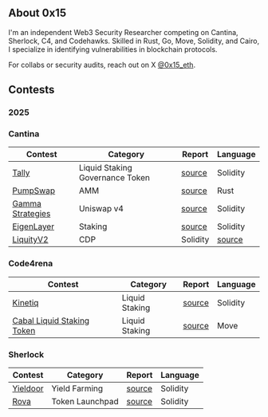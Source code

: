 ## About 0x15

I'm an independent Web3 Security Researcher competing on Cantina, Sherlock, C4, and Codehawks. Skilled in Rust, Go, Move, Solidity, and Cairo, I specialize in identifying vulnerabilities in blockchain protocols.

For collabs or security audits, reach out on X [@0x15_eth](https://x.com/0x15_eth).

## Contests
### 2025

### Cantina
| Contest | Category | Report | Language |
| -------- | ------- |  -------- | -------- | 
| [Tally]() | Liquid Staking Governance Token | [source](contests/Tally.md) | Solidity |
| [PumpSwap](https://cantina.xyz/competitions/19c5a5a6-f68d-4da8-b185-3f28c7f97bc1) | AMM |[source](contests/PumpSwap.md)| Rust |
| [Gamma Strategies](https://cantina.xyz/competitions/aaf79192-6ea7-4b1e-aed7-3d23212dd0f1) | Uniswap v4 | [source](contests/Gamma.md) | Solidity |
[EigenLayer](https://cantina.xyz/competitions/e7af4986-183d-4764-8bd2-1d6b47f87d99) | Staking | [source](contests/Eigenlayer.md) | Solidity |
| [LiquityV2](https://cantina.xyz/competitions/d86632df-ab33-4448-8198-64955eae6712) | CDP | Solidity | [source](contests/LiquityV2.md)

### Code4rena
| Contest | Category | Report | Language |
| -------- | ------- |  -------- | -------- |
| [Kinetiq](https://code4rena.com/audits/2025-04-kinetiq) | Liquid Staking | [source](contests/Kinetiq.md) | Solidity
| [Cabal Liquid Staking Token](https://code4rena.com/audits/2025-04-cabal-liquid-staking-token) | Liquid Staking | [source](contests/cabal.md) | Move



### Sherlock
| Contest | Category | Report | Language |
| -------- | ------- |  -------- | --------
| [Yieldoor](https://audits.sherlock.xyz/contests/791/report) | Yield Farming | [source](contests/Yieldoor.md)| Solidity |
| [Rova](https://audits.sherlock.xyz/contests/498/report) | Token Launchpad| [source](contests/Rova.md) | Solidity